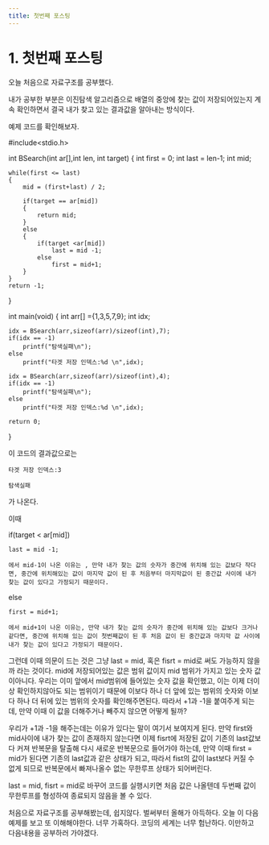 ```yaml
---
title: 첫번째 포스팅
---
```


# 1. 첫번째 포스팅
오늘 처음으로 자료구조를 공부했다.

내가 공부한 부분은 이진탐색 알고리즘으로
배열의 중앙에 찾는 값이 저장되어있는지 
계속 확인하면서 결국 내가 찾고 있는 결과값을 
알아내는 방식이다. 

예제 코드를 확인해보자.

#include<stdio.h>

int BSearch(int ar[],int len, int target)
{
	int first = 0;
	int last = len-1;
	int mid;
	
	while(first <= last)
	{
		mid = (first+last) / 2;
		
		if(target == ar[mid])
		{
			return mid;
		}
		else
		{
			if(target <ar[mid])
				last = mid -1;
			else
				first = mid+1;
		}
	}
	return -1;
}

int main(void)
{
	int arr[] ={1,3,5,7,9};
	int idx;
	
	idx = BSearch(arr,sizeof(arr)/sizeof(int),7);
	if(idx == -1)
		printf("탐색실패\n");
	else
		printf("타겟 저장 인덱스:%d \n",idx);
		
	idx = BSearch(arr,sizeof(arr)/sizeof(int),4);
	if(idx == -1)
		printf("탐색실패\n");
	else
		printf("타겟 저장 인덱스:%d \n",idx);
		
	return 0;
	
}

이 코드의 결과값으로는 

    타겟 저장 인덱스:3

    탐색실패

가 나온다. 

이때 

if(target < ar[mid])	
 
    last = mid -1;

    에서 mid-1이 나온 이유는 , 만약 내가 찾는 값의 숫자가 중간에 위치해 있는 값보다 작다면, 중간에 위치해있는 값이 마지막 값이 된 후 처음부터 마지막값이 된 중간값 사이에 내가 찾는 값이 있다고 가정되기 때문이다. 
else

	first = mid+1;

    에서 mid+1이 나온 이유는, 만약 내가 찾는 값의 숫자가 중간에 위치해 있는 값보다 크거나 같다면, 중간에 위치해 있는 값이 첫번째값이 된 후 처음 값이 된 중간값과 마지막 값 사이에 내가 찾는 값이 있다고 가정되기 때문이다.

그런데 이때 의문이 드는 것은 그냥 
    last = mid, 혹은 fisrt = mid로 써도 가능하지 않을까 라는 것이다. 
    mid에 저장되어있는 값은 범위 값이지 mid 범위가 가지고 있는 숫자 값이아니다. 우리는 이미 앞에서 mid범위에 들어있는 숫자 값을 확인했고, 이는 이제 더이상 확인하지않아도 되는 범위이기 때문에 이보다 하나 더 앞에 있는 범위의 숫자와 이보다 하나 더 뒤에  있는 범위의 숫자를 확인해주면된다. 따라서 +1과 -1을 붙여주게 되는데, 만약 이때 이 값을 더해주거나 빼주지 않으면 어떻게 될까?

우리가 +1과 -1을 해주는데는 이유가 있다는 말이 여기서 보여지게 된다. 만약 first와 mid사이에 내가 찾는 값이 존재하지 않는다면 이제 fisrt에 저장된 값이 기존의 last값보다 커져 반복문을 탈출해 다시 새로운 반복문으로 들어가야 하는데, 만약 이때 first = mid가 된다면 기존의 last값과 같은 상태가 되고, 따라서 fist의 값이 last보다 커질 수 없게 되므로 반복문에서 빠져나올수 없는 무한루프 상태가 되어버린다. 

last = mid, fisrt = mid로 바꾸어 코드를 실행시키면 처음 값은 나올텐데 두번째 값이 무한루프를 형성하여 종료되지 않음을 볼 수 있다. 

처음으로 자료구조를 공부해봤는데, 쉽지않다. 벌써부터 올해가 아득하다. 오늘 이 다음 예제를 보고 또 이해해야한다. 너무 가혹하다. 코딩의 세계는 너무 험난하다. 이만하고 다음내용을  공부하러 가야겠다. 
    



